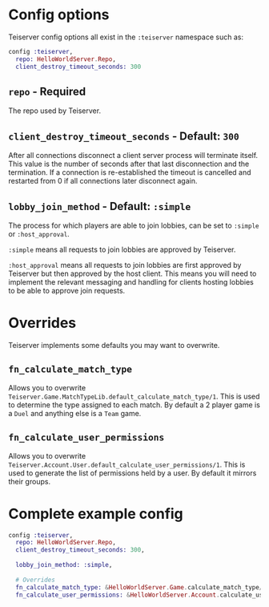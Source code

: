 # Config options
Teiserver config options all exist in the `:teiserver` namespace such as:

```elixir
config :teiserver,
  repo: HelloWorldServer.Repo,
  client_destroy_timeout_seconds: 300
```

## `repo` - Required
The repo used by Teiserver.

## `client_destroy_timeout_seconds` - Default: `300`
After all connections disconnect a client server process will terminate itself. This value is the number of seconds after that last disconnection and the termination. If a connection is re-established the timeout is cancelled and restarted from 0 if all connections later disconnect again.

## `lobby_join_method` - Default: `:simple`
The process for which players are able to join lobbies, can be set to `:simple` or `:host_approval`.

`:simple` means all requests to join lobbies are approved by Teiserver.

`:host_approval` means all requests to join lobbies are first approved by Teiserver but then approved by the host client. This means you will need to implement the relevant messaging and handling for clients hosting lobbies to be able to approve join requests.

# Overrides
Teiserver implements some defaults you may want to overwrite.

## `fn_calculate_match_type`
Allows you to overwrite `Teiserver.Game.MatchTypeLib.default_calculate_match_type/1`. This is used to determine the type assigned to each match. By default a 2 player game is a `Duel` and anything else is a `Team` game.

## `fn_calculate_user_permissions`
Allows you to overwrite `Teiserver.Account.User.default_calculate_user_permissions/1`. This is used to generate the list of permissions held by a user. By default it mirrors their groups.


# Complete example config
```elixir
config :teiserver,
  repo: HelloWorldServer.Repo,
  client_destroy_timeout_seconds: 300,
  
  lobby_join_method: :simple,
  
  # Overrides
  fn_calculate_match_type: &HelloWorldServer.Game.calculate_match_type/1,
  fn_calculate_user_permissions: &HelloWorldServer.Account.calculate_user_permissions/1,
```
